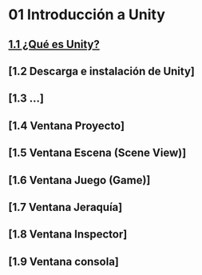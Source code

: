 # 01 Introducción a Unity

## [1.1 ¿Qué es Unity?](https://github.com/jstleon/programacion-videojuegos/tree/main/01%20Introducci%C3%B3n%20a%20Unity/1.1%20%C2%BFQu%C3%A9%20es%20Unity%3F)
## [1.2 Descarga e instalación de Unity]
## [1.3 ...]
## [1.4 Ventana Proyecto]
## [1.5 Ventana Escena (Scene View)]
## [1.6 Ventana Juego (Game)]
## [1.7 Ventana Jeraquía]
## [1.8 Ventana Inspector]
## [1.9 Ventana consola]

